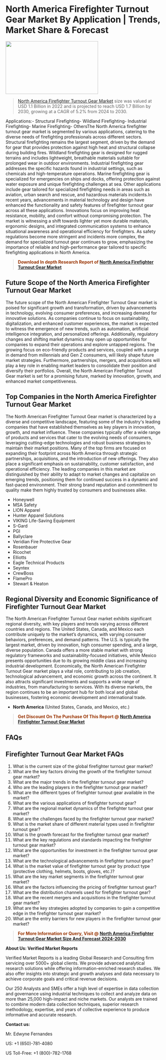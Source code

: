 <p><h1>North America Firefighter Turnout Gear Market By Application | Trends, Market Share & Forecast</h1><p><img class="aligncenter size-medium wp-image-105565" src="https://ffe5etoiles.com/wp-content/uploads/2025/01/MST7-300x171.png" alt="" width="300" height="171" /></p><blockquote><p><a href="https://www.verifiedmarketreports.com/download-sample/?rid=572212&utm_source=Github-NA&utm_medium=358" target="_blank">North America Firefighter Turnout Gear Market</a> size was valued at USD 1.1 Billion in 2022 and is projected to reach USD 1.7 Billion by 2030, growing at a CAGR of 5.2% from 2024 to 2030.</p></blockquote>Applications:- Structural Firefighting- Wildland Firefighting- Industrial Firefighting- Marine Firefighting- OthersThe North America firefighter turnout gear market is segmented by various applications, catering to the diverse needs of firefighting professionals across different sectors. Structural firefighting remains the largest segment, driven by the demand for gear that provides protection against high heat and structural collapse during building fires. Wildland firefighting gear is designed for rugged terrains and includes lightweight, breathable materials suitable for prolonged wear in outdoor environments. Industrial firefighting gear addresses the specific hazards found in industrial settings, such as chemicals and high-temperature operations. Marine firefighting gear is specialized for emergencies on ships and docks, offering protection against water exposure and unique firefighting challenges at sea. Other applications include gear tailored for specialized firefighting needs in areas such as aviation, urban search and rescue, and hazardous materials incidents.In recent years, advancements in material technology and design have enhanced the functionality and safety features of firefighter turnout gear across all these applications. Innovations focus on improving heat resistance, mobility, and comfort without compromising protection. The market is witnessing a shift towards lighter yet more durable materials, ergonomic designs, and integrated communication systems to enhance situational awareness and operational efficiency for firefighters. As safety regulations become more stringent and incidents more complex, the demand for specialized turnout gear continues to grow, emphasizing the importance of reliable and high-performance gear tailored to specific firefighting applications in North America.</p><blockquote><p><span style="color: #993300;"><strong>Download In depth Research Report of <a href="https://www.verifiedmarketreports.com/download-sample/?rid=572212&utm_source=Github-NA&utm_medium=358">North America Firefighter Turnout Gear Market</a></strong></span></p></blockquote><h2>Future Scope of the North America Firefighter Turnout Gear Market</h2><p>The future scope of the North American Firefighter Turnout Gear market is poised for significant growth and transformation, driven by advancements in technology, evolving consumer preferences, and increasing demand for innovative solutions. As companies continue to focus on sustainability, digitalization, and enhanced customer experiences, the market is expected to witness the emergence of new trends, such as automation, artificial intelligence integration, and personalized offerings. Additionally, regulatory changes and shifting market dynamics may open up opportunities for companies to expand their operations and explore untapped regions. The growing focus on eco-friendly products and services, coupled with a surge in demand from millennials and Gen Z consumers, will likely shape future market strategies. Furthermore, partnerships, mergers, and acquisitions will play a key role in enabling market leaders to consolidate their position and diversify their portfolios. Overall, the North American Firefighter Turnout Gear market is set for a promising future, marked by innovation, growth, and enhanced market competitiveness.</p><h2>Top Companies in the North America Firefighter Turnout Gear Market</h2><p>The North American Firefighter Turnout Gear market is characterized by a diverse and competitive landscape, featuring some of the industry's leading companies that have established themselves as key players in innovation, growth, and market influence. These companies typically offer a wide range of products and services that cater to the evolving needs of consumers, leveraging cutting-edge technologies and robust business strategies to maintain their market positions. Many of the top firms are focused on expanding their footprint across North America through strategic partnerships, acquisitions, and the introduction of new offerings. They also place a significant emphasis on sustainability, customer satisfaction, and operational efficiency. The leading companies in this market are distinguished by their ability to adapt to market changes and capitalize on emerging trends, positioning them for continued success in a dynamic and fast-paced environment. Their strong brand reputation and commitment to quality make them highly trusted by consumers and businesses alike.</p><p><ul><li>Honeywell </li><li> MSA Safety </li><li> LION Apparel </li><li> Hunter Apparel Solutions </li><li> VIKING Life-Saving Equipment </li><li> S-Gard </li><li> PGI </li><li> Ballyclare </li><li> Veridian Fire Protective Gear </li><li> Rosenbauer </li><li> Ricochet </li><li> Elliotts </li><li> Eagle Technical Products </li><li> Seyntex </li><li> CrewBoss </li><li> FlamePro </li><li> Stewart & Heaton</li></ul></p><h2>Regional Diversity and Economic Significance of Firefighter Turnout Gear Market</h2><p>The North American Firefighter Turnout Gear market exhibits significant regional diversity, with key players and trends varying across different countries and regions. The United States, Canada, and Mexico each contribute uniquely to the market’s dynamics, with varying consumer behaviors, preferences, and demand patterns. The U.S. is typically the largest market, driven by innovation, high consumer spending, and a large, diverse population. Canada offers a more stable market with strong regulatory frameworks and sustainability-focused initiatives, while Mexico presents opportunities due to its growing middle class and increasing industrial development. Economically, the North American Firefighter Turnout Gear market plays a vital role, contributing to job creation, technological advancement, and economic growth across the continent. It also attracts significant investments and supports a wide range of industries, from manufacturing to services. With its diverse markets, the region continues to be an important hub for both local and global businesses, fostering economic development and international trade.</p><ul> <li><strong>North America</strong> (United States, Canada, and Mexico, etc.)</li></ul><blockquote><p><span style="color: #993300;"><strong>Get Discount On The Purchase Of This Report @ <a href="https://www.verifiedmarketreports.com/ask-for-discount/?rid=572212&utm_source=Github-NA&utm_medium=358">North America Firefighter Turnout Gear Market</a></strong></span></p></blockquote><h2>FAQs</h2><p><h2>Firefighter Turnout Gear Market FAQs</h1><ol> <li>What is the current size of the global firefighter turnout gear market?</div><div></li> <li>What are the key factors driving the growth of the firefighter turnout gear market?</div><div></li> <li>What are the major trends in the firefighter turnout gear market?</div><div></li> <li>Who are the leading players in the firefighter turnout gear market?</div><div></li> <li>What are the different types of firefighter turnout gear available in the market?</div><div></li> <li>What are the various applications of firefighter turnout gear?</div><div></li> <li>What are the regional market dynamics of the firefighter turnout gear market?</div><div></li> <li>What are the challenges faced by the firefighter turnout gear market?</div><div></li> <li>What is the market share of different material types used in firefighter turnout gear?</div><div></li> <li>What is the growth forecast for the firefighter turnout gear market?</div><div></li> <li>What are the key regulations and standards impacting the firefighter turnout gear market?</div><div></li> <li>What are the opportunities for investment in the firefighter turnout gear market?</div><div></li> <li>What are the technological advancements in firefighter turnout gear?</div><div></li> <li>What is the market value of firefighter turnout gear by product type (protective clothing, helmets, boots, gloves, etc.)?</div><div></li> <li>What are the key market segments in the firefighter turnout gear market?</div><div></li> <li>What are the factors influencing the pricing of firefighter turnout gear?</div><div></li> <li>What are the distribution channels used for firefighter turnout gear?</div><div></li> <li>What are the recent mergers and acquisitions in the firefighter turnout gear market?</div><div></li> <li>What are the key strategies adopted by companies to gain a competitive edge in the firefighter turnout gear market?</div><div></li> <li>What are the entry barriers for new players in the firefighter turnout gear market?</div><div></li></ol></body></html></p><blockquote><p><span style="color: #993300;"><strong>For More Information or Query, Visit @ <a href="https://www.verifiedmarketreports.com/product/firefighter-turnout-gear-market/">North America Firefighter Turnout Gear Market Size And Forecast 2024-2030</a></strong></span></p></blockquote><p><strong>About Us: Verified Market Reports</strong></p><p>Verified Market Reports is a leading Global Research and Consulting firm servicing over 5000+ global clients. We provide advanced analytical research solutions while offering information-enriched research studies. We also offer insights into strategic and growth analyses and data necessary to achieve corporate goals and critical revenue decisions.</p><p>Our 250 Analysts and SMEs offer a high level of expertise in data collection and governance using industrial techniques to collect and analyze data on more than 25,000 high-impact and niche markets. Our analysts are trained to combine modern data collection techniques, superior research methodology, expertise, and years of collective experience to produce informative and accurate research.</p><p><strong>Contact us:</strong></p><p>Mr. Edwyne Fernandes</p><p>US: +1 (650)-781-4080</p><p>US Toll-Free: +1 (800)-782-1768</p>

